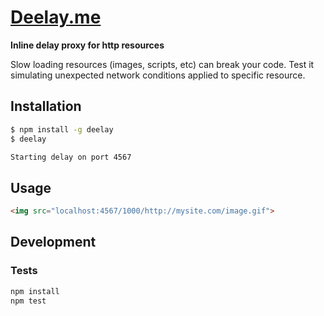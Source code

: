 # [Deelay.me](http://deelay.me)

**Inline delay proxy for http resources**

Slow loading resources (images, scripts, etc) can break your code. Test it simulating unexpected network conditions applied to specific resource.


## Installation
```sh
$ npm install -g deelay
$ deelay

Starting delay on port 4567
```

## Usage

```html
<img src="localhost:4567/1000/http://mysite.com/image.gif">
```

## Development

### Tests
```sh
npm install
npm test
```

